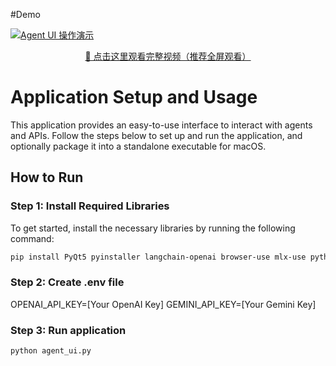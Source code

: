#Demo

[![Agent UI 操作演示](https://cdn.loom.com/sessions/thumbnails/9fe8c4740ef74b45a6e4e5eeb8338b68-0b5c1fd76d8732f4-full-play.gif)](https://www.loom.com/share/9fe8c4740ef74b45a6e4e5eeb8338b68)

<p style="text-align:center;margin-top:10px;">
  <a href="https://www.loom.com/share/9fe8c4740ef74b45a6e4e5eeb8338b68" target="_blank">
    🔗 点击这里观看完整视频（推荐全屏观看）
  </a>
</p>



# Application Setup and Usage

This application provides an easy-to-use interface to interact with agents and APIs. Follow the steps below to set up and run the application, and optionally package it into a standalone executable for macOS.

## How to Run

### Step 1: Install Required Libraries

To get started, install the necessary libraries by running the following command:

```bash
pip install PyQt5 pyinstaller langchain-openai browser-use mlx-use python-dotenv
```

### Step 2: Create .env file 

OPENAI_API_KEY=[Your OpenAI Key]
GEMINI_API_KEY=[Your Gemini Key]


### Step 3: Run application

```bash
python agent_ui.py

```
